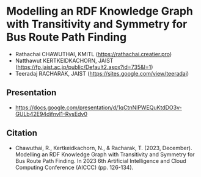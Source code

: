 # Modelling an RDF Knowledge Graph with Transitivity and Symmetry for Bus Route Path Finding
- Rathachai CHAWUTHAI, KMITL (https://rathachai.creatier.pro)
- Natthawut KERTKEIDKACHORN, JAIST (https://fp.jaist.ac.jp/public/Default2.aspx?id=735&l=1)
- Teeradaj RACHARAK, JAIST (https://sites.google.com/view/teeradaj)

## Presentation
- https://docs.google.com/presentation/d/1qCtnNlPWEQuKtdDO3v-GULb42E94difnvI1-RysEdv0

## Citation
- Chawuthai, R., Kertkeidkachorn, N., & Racharak, T. (2023, December). Modelling an RDF Knowledge Graph with Transitivity and Symmetry for Bus Route Path Finding. In 2023 6th Artificial Intelligence and Cloud Computing Conference (AICCC) (pp. 126-134).
